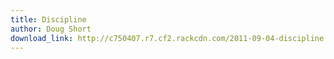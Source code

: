 ```yaml
---
title: Discipline
author: Doug Short
download_link: http://c750407.r7.cf2.rackcdn.com/2011-09-04-discipline.mp3
---
```

